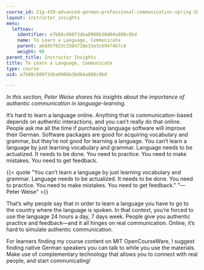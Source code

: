 ```yaml
---
course_id: 21g-410-advanced-german-professional-communication-spring-2017
layout: instructor_insights
menu:
  leftnav:
    identifier: e7b88c808f3dba0906b30d04a888c8bd
    name: To Learn a Language, Communicate
    parent: a6d45f023c3584718e33a3c69474b7c4
    weight: 90
parent_title: Instructor Insights
title: To Learn a Language, Communicate
type: course
uid: e7b88c808f3dba0906b30d04a888c8bd

---
```


_In this section, Peter Weise shares his insights about the importance of authentic communication in language-learning._

It’s hard to learn a language online. Anything that is communication-based depends on authentic interactions, and you can’t really do that online. People ask me all the time if purchasing language software will improve their German. Software packages are good for acquiring vocabulary and grammar, but they’re not good for learning a language. You can’t learn a language by just learning vocabulary and grammar. Language needs to be actualized. It needs to be done. You need to practice. You need to make mistakes. You need to get feedback.

{{< quote "You can’t learn a language by just learning vocabulary and grammar. Language needs to be actualized. It needs to be done. You need to practice. You need to make mistakes. You need to get feedback." "— Peter Weise" >}}

That’s why people say that in order to learn a language you have to go to the country where the language is spoken. In that context, you’re forced to use the language 24 hours a day, 7 days week. People give you authentic practice and feedback—and it all hinges on real communication. Online, it’s hard to simulate authentic communication.

For learners finding my course content on MIT OpenCourseWare, I suggest finding native German speakers you can talk to while you use the materials. Make use of complementary technology that allows you to connect with real people, and start communicating!